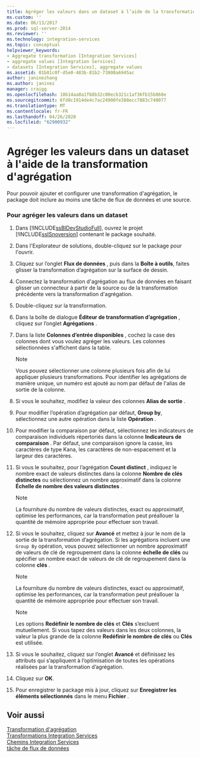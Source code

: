 ```yaml
---
title: Agréger les valeurs dans un dataset à l’aide de la transformation d’agrégation | Microsoft Docs
ms.custom: ''
ms.date: 06/13/2017
ms.prod: sql-server-2014
ms.reviewer: ''
ms.technology: integration-services
ms.topic: conceptual
helpviewer_keywords:
- Aggregate transformation [Integration Services]
- aggregate values [Integration Services]
- datasets [Integration Services], aggregate values
ms.assetid: 01b81c0f-d5e0-483b-81b2-73800a6945ac
author: janinezhang
ms.author: janinez
manager: craigg
ms.openlocfilehash: 10b14aa8a1f68b32c00ecb321c1af36fb15b868e
ms.sourcegitcommit: 6fd8c1914de4c7ac24900fe388ecc7883c740077
ms.translationtype: MT
ms.contentlocale: fr-FR
ms.lasthandoff: 04/26/2020
ms.locfileid: "62900932"
---
```

# <a name="aggregate-values-in-a-dataset-by-using-the-aggregate-transformation"></a>Agréger les valeurs dans un dataset à l'aide de la transformation d'agrégation
  Pour pouvoir ajouter et configurer une transformation d'agrégation, le package doit inclure au moins une tâche de flux de données et une source.  
  
### <a name="to-aggregate-values-in-a-dataset"></a>Pour agréger les valeurs dans un dataset  
  
1.  Dans [!INCLUDE[ssBIDevStudioFull](../../../includes/ssbidevstudiofull-md.md)], ouvrez le projet [!INCLUDE[ssISnoversion](../../../includes/ssisnoversion-md.md)] contenant le package souhaité.  
  
2.  Dans l'Explorateur de solutions, double-cliquez sur le package pour l'ouvrir.  
  
3.  Cliquez sur l’onglet **Flux de données** , puis dans la **Boîte à outils**, faites glisser la transformation d’agrégation sur la surface de dessin.  
  
4.  Connectez la transformation d'agrégation au flux de données en faisant glisser un connecteur à partir de la source ou de la transformation précédente vers la transformation d'agrégation.  
  
5.  Double-cliquez sur la transformation.  
  
6.  Dans la boîte de dialogue **Éditeur de transformation d’agrégation** , cliquez sur l’onglet **Agrégations** .  
  
7.  Dans la liste **Colonnes d’entrée disponibles** , cochez la case des colonnes dont vous voulez agréger les valeurs. Les colonnes sélectionnées s'affichent dans la table.  
  
    > [!NOTE]  
    >  Vous pouvez sélectionner une colonne plusieurs fois afin de lui appliquer plusieurs transformations. Pour identifier les agrégations de manière unique, un numéro est ajouté au nom par défaut de l'alias de sortie de la colonne.  
  
8.  Si vous le souhaitez, modifiez la valeur des colonnes **Alias de sortie** .  
  
9. Pour modifier l’opération d’agrégation par défaut, **Group by**, sélectionnez une autre opération dans la liste **Opération** .  
  
10. Pour modifier la comparaison par défaut, sélectionnez les indicateurs de comparaison individuels répertoriés dans la colonne **Indicateurs de comparaison** . Par défaut, une comparaison ignore la casse, les caractères de type Kana, les caractères de non-espacement et la largeur des caractères.  
  
11. Si vous le souhaitez, pour l’agrégation **Count distinct** , indiquez le nombre exact de valeurs distinctes dans la colonne **Nombre de clés distinctes** ou sélectionnez un nombre approximatif dans la colonne **Échelle de nombre des valeurs distinctes** .  
  
    > [!NOTE]  
    >  La fourniture du nombre de valeurs distinctes, exact ou approximatif, optimise les performances, car la transformation peut préallouer la quantité de mémoire appropriée pour effectuer son travail.  
  
12. Si vous le souhaitez, cliquez sur **Avancé** et mettez à jour le nom de la sortie de la transformation d’agrégation. Si les agrégations incluent une `Group By` opération, vous pouvez sélectionner un nombre approximatif de valeurs de clé de regroupement dans la colonne **échelle de clés** ou spécifier un nombre exact de valeurs de clé de regroupement dans la colonne **clés** .  
  
    > [!NOTE]  
    >  La fourniture du nombre de valeurs distinctes, exact ou approximatif, optimise les performances, car la transformation peut préallouer la quantité de mémoire appropriée pour effectuer son travail.  
  
    > [!NOTE]  
    >  Les options **Redéfinir le nombre de clés** et **Clés** s’excluent mutuellement. Si vous tapez des valeurs dans les deux colonnes, la valeur la plus grande de la colonne **Redéfinir le nombre de clés** ou **Clés** est utilisée.  
  
13. Si vous le souhaitez, cliquez sur l’onglet **Avancé** et définissez les attributs qui s’appliquent à l’optimisation de toutes les opérations réalisées par la transformation d’agrégation.  
  
14. Cliquez sur **OK**.  
  
15. Pour enregistrer le package mis à jour, cliquez sur **Enregistrer les éléments sélectionnés** dans le menu **Fichier** .  
  
## <a name="see-also"></a>Voir aussi  
 [Transformation d'agrégation](aggregate-transformation.md)   
 [Transformations Integration Services](integration-services-transformations.md)   
 [Chemins Integration Services](../integration-services-paths.md)   
 [tâche de flux de données](../../control-flow/data-flow-task.md)  
  
  
